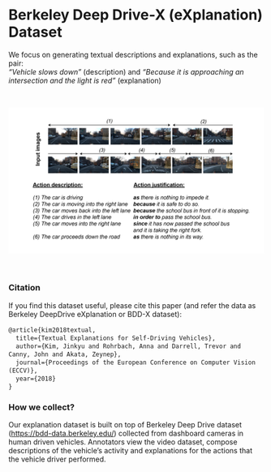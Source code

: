 # Berkeley Deep Drive-X (eXplanation) Dataset

We focus on generating textual descriptions and explanations, such as the pair:<br />
*“Vehicle slows down”* (description) and *“Because it is approaching an intersection and the light is red”* (explanation)

<br />

![Overview](/img/overview.png)

<br />

### Citation
If you find this dataset useful, please cite this paper (and refer the data as Berkeley DeepDrive eXplanation or BDD-X dataset):
```
@article{kim2018textual,
  title={Textual Explanations for Self-Driving Vehicles},
  author={Kim, Jinkyu and Rohrbach, Anna and Darrell, Trevor and Canny, John and Akata, Zeynep},
  journal={Proceedings of the European Conference on Computer Vision (ECCV)},
  year={2018}
}
```

### How we collect?
Our explanation dataset is built on top of Berkeley Deep Drive dataset (<https://bdd-data.berkeley.edu/>) collected from dashboard cameras in human driven vehicles. Annotators view the video dataset, compose descriptions of the vehicle’s activity and explanations for the actions that the vehicle driver performed.



